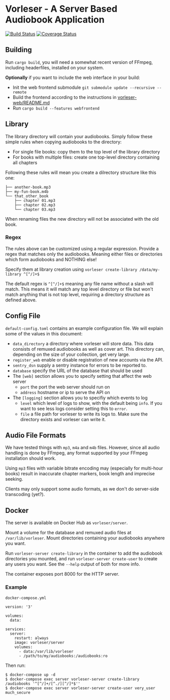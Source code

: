 # Vorleser - A Server Based Audiobook Application

[![Build Status](https://travis-ci.org/vorleser/vorleser-server.svg?branch=master)](https://travis-ci.org/vorleser/vorleser-server)
[![Coverage Status](https://coveralls.io/repos/github/vorleser/vorleser-server/badge.svg?branch=master)](https://coveralls.io/github/vorleser/vorleser-server?branch=master)

## Building
Run `cargo build`, you will need a somewhat recent version of FFmpeg, including headerfiles, installed on your system.

**Optionally** if you want to include the web interface in your build:

- Init the web frontend submodule `git submodule update --recursive --remote`
- Build the frontend according to the instructions in [vorleser-web/README.md](vorleser-web/README.md)
- Run `cargo build --features webfrontend`

## Library
The library directory will contain your audiobooks.
Simply follow these simple rules when copying audiobooks to the directory:
* For single file books: copy them to the top level of the library directory
* For books with multiple files: create one top-level directory containing all chapters

Following these rules will mean you create a dilrectory structure like this one:

```
├── another-book.mp3
├── my-fun-book.m4b
└── that_other_book
    ├── chapter 01.mp3
    ├── chapter 02.mp3
    └── chapter 03.mp3
```

When renaming files the new directory will not be associated with the old book.

### Regex
The rules above can be customized using a regular expression.
Provide a regex that matches only the audiobooks. Meaning either files or directories which form audiobooks and NOTHING else!

Specify them at library creation using `vorleser create-library /data/my-library ^[^/]+$`

The default regex is `^[^/]+$` meaning any file name without a slash will match.
This means it will match any top level directory or file but won't match anything that is not top level, requiring a directory structure as defined above.


## Config File
`default-config.toml` contains an example configuration file.
We will explain some of the values in this document:

- `data_directory` a directory where vorleser will store data. This data consists of remuxed audiobooks as well as cover art. This directory can, depending on the size of your collection, get very large.
- `register_web` enable or disable registration of new accounts via the API.
- `sentry_dsn` supply a sentry instance for errors to be reported to.
- `database` specify the URL of the database that should be used
- The `[web]` section allows you to specify setting that affect the web server
    - `port` the port the web server should run on
    - `address` hostname or ip to serve the API on
- The `[logging]` section allows you to specifiy which events to log
    - `level` which level of logs to show, with the default being `info`. If you want to see less logs consider setting this to `error`.
    - `file` a file path for vorleser to write its logs to. Make sure the directory exists and vorleser can write it.

## Audio File Formats

We have tested things with `mp3`, `m4a` and `m4b` files. However, since all audio handling is done by FFmpeg, any format supported by your FFmpeg installation should work.

Using `mp3` files with variable bitrate encoding may (especially for multi-hour books) result in inaccurate chapter markers, book length and imprecise seeking.

Clients may only support some audio formats, as we don't do server-side transcoding (yet?).

## Docker

The server is available on Docker Hub as `vorleser/server`.

Mount a volume for the database and remuxed audio files at `/var/lib/vorleser`. Mount directories containing your audiobooks anywhere you want.

Run `vorleser-server create-library` in the container to add the audiobook directories you mounted, and run `vorleser-server create-user` to create any users you want. See the `--help` output of both for more info.

The container exposes port 8000 for the HTTP server.

### Example

`docker-compose.yml`

```
version: '3'

volumes:
  data:

services:
  server:
    restart: always
    image: vorleser/server
    volumes:
      - data:/var/lib/vorleser
      - /path/to/my/audiobooks:/audiobooks:ro
```

Then run:

```
$ docker-compose up -d
$ docker-compose exec server vorleser-server create-library /audiobooks '^[^/]+/[^./][^/]*$''
$ docker-compose exec server vorleser-server create-user very_user much_secure
```
